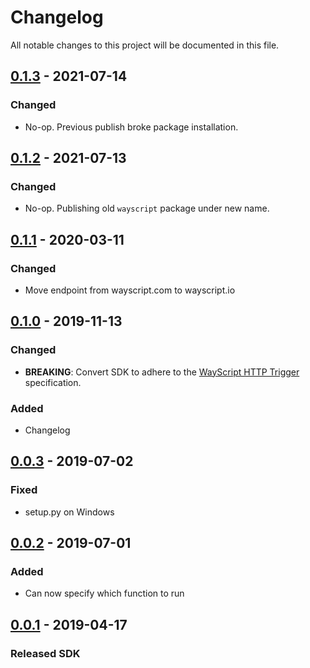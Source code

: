 # Changelog
All notable changes to this project will be documented in this file.

## [0.1.3] - 2021-07-14
### Changed
- No-op. Previous publish broke package installation.

## [0.1.2] - 2021-07-13
### Changed
- No-op. Publishing old `wayscript` package under new name.

## [0.1.1] - 2020-03-11
### Changed
- Move endpoint from wayscript.com to wayscript.io

## [0.1.0] - 2019-11-13
### Changed
- **BREAKING**: Convert SDK to adhere to the [WayScript HTTP Trigger](https://docs.wayscript.com/library/triggers/http-trigger) specification.

### Added
- Changelog

## [0.0.3] - 2019-07-02
### Fixed
- setup.py on Windows

## [0.0.2] - 2019-07-01
### Added
- Can now specify which function to run

## [0.0.1] - 2019-04-17
### Released SDK

[Unreleased]: https://github.com/wayscript/wayscript-python-legacy/compare/0.1.3...HEAD
[0.1.3]: https://github.com/wayscript/wayscript-python-legacy/compare/0.1.2...0.1.3
[0.1.2]: https://github.com/wayscript/wayscript-python-legacy/compare/0.1.1...0.1.2
[0.1.1]: https://github.com/wayscript/wayscript-python-legacy/compare/0.1.0...0.1.1
[0.1.0]: https://github.com/wayscript/wayscript-python-legacy/compare/0.0.3...0.1.0
[0.0.3]: https://github.com/wayscript/wayscript-python-legacy/compare/v0.0.2...0.0.3
[0.0.2]: https://github.com/wayscript/wayscript-python-legacy/compare/0.0.1...v0.0.2
[0.0.1]: https://github.com/wayscript/wayscript-python-legacy/releases/tag/0.0.1
